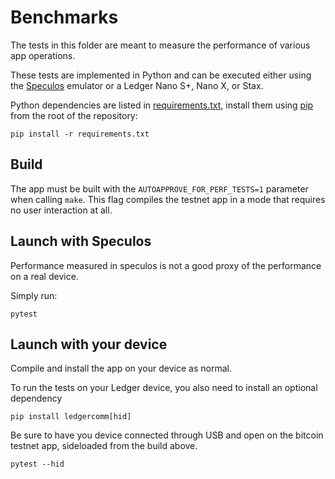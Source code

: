 # Benchmarks

The tests in this folder are meant to measure the performance of various app operations.

These tests are implemented in Python and can be executed either using the [Speculos](https://github.com/LedgerHQ/speculos) emulator or a Ledger Nano S+, Nano X, or Stax.

Python dependencies are listed in [requirements.txt](../requirements.txt), install them using [pip](https://pypi.org/project/pip/) from the root of the repository:

```
pip install -r requirements.txt
```

## Build

The app must be built with the `AUTOAPPROVE_FOR_PERF_TESTS=1` parameter when calling `make`. This flag compiles the testnet app in a mode that requires no user interaction at all.

## Launch with Speculos

Performance measured in speculos is not a good proxy of the performance on a real device.

Simply run:

```
pytest
```

## Launch with your device

Compile and install the app on your device as normal.

To run the tests on your Ledger device, you also need to install an optional dependency

```
pip install ledgercomm[hid]
```

Be sure to have you device connected through USB and open on the bitcoin testnet app, sideloaded from the build above.

```
pytest --hid
```

